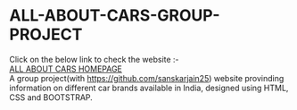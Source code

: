 # ALL-ABOUT-CARS-GROUP-PROJECT
Click on the below link to check the website :-
<br>
[ALL ABOUT CARS HOMEPAGE](https://raw.githack.com/sweekriti121/ALL-ABOUT-CARS-PROJECT/main/homepage.html)
 <br>
 A group project(with https://github.com/sanskarjain25) website provinding information on different car brands available in India, designed using HTML, CSS and BOOTSTRAP.
